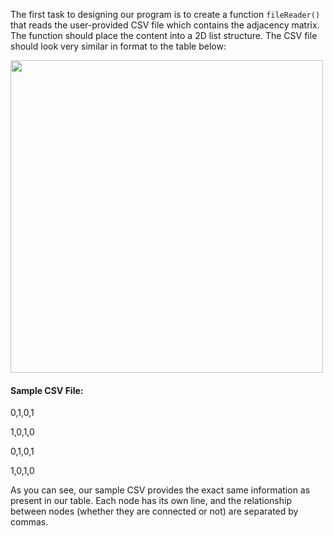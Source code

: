 <!-- title={fileReader()} -->

<!-- concepts={File Input Output, Parsing CSV Files, 2D Lists} -->

<!--badges={Python:50,Algorithms:100}-->

The first task to designing our program is to create a function `fileReader()` that reads the user-provided CSV file which contains the adjacency matrix. The function should place the content into a 2D list structure. The CSV file should look very similar in format to the table below:

<img src="http://1.bp.blogspot.com/-ip-AG9a8_zk/Ux5EUHIyB7I/AAAAAAAACLw/WM6wNqupeNk/s1600/Adjacency+Matrix+Representation+of+Undirected+Graph.JPG" width=500>

#### Sample CSV File:

0,1,0,1

1,0,1,0

0,1,0,1

1,0,1,0

As you can see, our sample CSV provides the exact same information as present in our table. Each node has its own line, and the relationship between nodes (whether they are connected or not) are separated by commas.